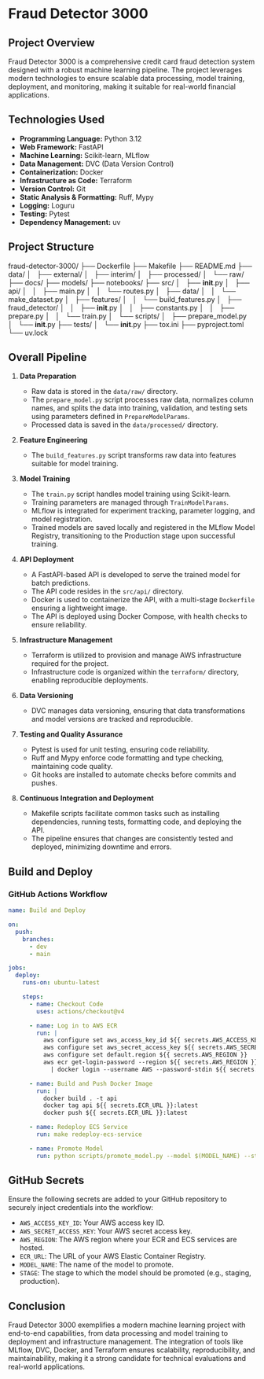 # Fraud Detector 3000

## Project Overview
Fraud Detector 3000 is a comprehensive credit card fraud detection system designed with a robust machine learning pipeline. The project leverages modern technologies to ensure scalable data processing, model training, deployment, and monitoring, making it suitable for real-world financial applications.

## Technologies Used
- **Programming Language:** Python 3.12
- **Web Framework:** FastAPI
- **Machine Learning:** Scikit-learn, MLflow
- **Data Management:** DVC (Data Version Control)
- **Containerization:** Docker
- **Infrastructure as Code:** Terraform
- **Version Control:** Git
- **Static Analysis & Formatting:** Ruff, Mypy
- **Logging:** Loguru
- **Testing:** Pytest
- **Dependency Management:** uv

## Project Structure
fraud-detector-3000/
├── Dockerfile
├── Makefile
├── README.md
├── data/
│   ├── external/
│   ├── interim/
│   ├── processed/
│   └── raw/
├── docs/
├── models/
├── notebooks/
├── src/
│   ├── __init__.py
│   ├── api/
│   │   ├── main.py
│   │   └── routes.py
│   ├── data/
│   │   └── make_dataset.py
│   ├── features/
│   │   └── build_features.py
│   ├── fraud_detector/
│   │   ├── __init__.py
│   │   ├── constants.py
│   │   ├── prepare.py
│   │   └── train.py
│   └── scripts/
│       ├── prepare_model.py
│       └── __init__.py
├── tests/
│   └── __init__.py
├── tox.ini
├── pyproject.toml
└── uv.lock

## Overall Pipeline

1. **Data Preparation**
   - Raw data is stored in the `data/raw/` directory.
   - The `prepare_model.py` script processes raw data, normalizes column names, and splits the data into training, validation, and testing sets using parameters defined in `PrepareModelParams`.
   - Processed data is saved in the `data/processed/` directory.

2. **Feature Engineering**
   - The `build_features.py` script transforms raw data into features suitable for model training.

3. **Model Training**
   - The `train.py` script handles model training using Scikit-learn.
   - Training parameters are managed through `TrainModelParams`.
   - MLflow is integrated for experiment tracking, parameter logging, and model registration.
   - Trained models are saved locally and registered in the MLflow Model Registry, transitioning to the Production stage upon successful training.

4. **API Deployment**
   - A FastAPI-based API is developed to serve the trained model for batch predictions.
   - The API code resides in the `src/api/` directory.
   - Docker is used to containerize the API, with a multi-stage `Dockerfile` ensuring a lightweight image.
   - The API is deployed using Docker Compose, with health checks to ensure reliability.

5. **Infrastructure Management**
   - Terraform is utilized to provision and manage AWS infrastructure required for the project.
   - Infrastructure code is organized within the `terraform/` directory, enabling reproducible deployments.

6. **Data Versioning**
   - DVC manages data versioning, ensuring that data transformations and model versions are tracked and reproducible.

7. **Testing and Quality Assurance**
   - Pytest is used for unit testing, ensuring code reliability.
   - Ruff and Mypy enforce code formatting and type checking, maintaining code quality.
   - Git hooks are installed to automate checks before commits and pushes.

8. **Continuous Integration and Deployment**
   - Makefile scripts facilitate common tasks such as installing dependencies, running tests, formatting code, and deploying the API.
   - The pipeline ensures that changes are consistently tested and deployed, minimizing downtime and errors.

## Build and Deploy

### GitHub Actions Workflow

```yaml
name: Build and Deploy

on:
  push:
    branches:
      - dev
      - main

jobs:
  deploy:
    runs-on: ubuntu-latest

    steps:
      - name: Checkout Code
        uses: actions/checkout@v4

      - name: Log in to AWS ECR
        run: |
          aws configure set aws_access_key_id ${{ secrets.AWS_ACCESS_KEY_ID }}
          aws configure set aws_secret_access_key ${{ secrets.AWS_SECRET_ACCESS_KEY }}
          aws configure set default.region ${{ secrets.AWS_REGION }}
          aws ecr get-login-password --region ${{ secrets.AWS_REGION }} \
            | docker login --username AWS --password-stdin ${{ secrets.ECR_URL }}

      - name: Build and Push Docker Image
        run: |
          docker build . -t api
          docker tag api ${{ secrets.ECR_URL }}:latest
          docker push ${{ secrets.ECR_URL }}:latest

      - name: Redeploy ECS Service
        run: make redeploy-ecs-service

      - name: Promote Model
        run: python scripts/promote_model.py --model $(MODEL_NAME) --stage $(STAGE)
```

## GitHub Secrets
Ensure the following secrets are added to your GitHub repository to securely inject credentials into the workflow:

* ``AWS_ACCESS_KEY_ID``: Your AWS access key ID.
* ``AWS_SECRET_ACCESS_KEY``: Your AWS secret access key.
* ``AWS_REGION``: The AWS region where your ECR and ECS services are hosted.
* ``ECR_URL``: The URL of your AWS Elastic Container Registry.
* ``MODEL_NAME``: The name of the model to promote.
* ``STAGE``: The stage to which the model should be promoted (e.g., staging, production).

## Conclusion
Fraud Detector 3000 exemplifies a modern machine learning project with end-to-end capabilities, from data processing and model training to deployment and infrastructure management. The integration of tools like MLflow, DVC, Docker, and Terraform ensures scalability, reproducibility, and maintainability, making it a strong candidate for technical evaluations and real-world applications.
